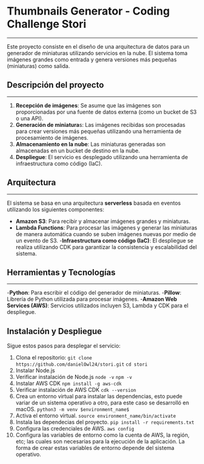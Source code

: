 # Thumbnails Generator - Coding Challenge Stori
***
Este proyecto consiste en el diseño de una arquitectura de datos para un generador de miniaturas utilizando servicios en la nube. El sistema toma imágenes grandes como entrada y genera versiones más pequeñas (miniaturas) como salida.
## Descripción del proyecto
***
1. **Recepción de imágenes**: Se asume que las imágenes son proporcionadas por una fuente de datos externa (como un bucket de S3 o una API).
2. **Generación de miniatura**s: Las imágenes recibidas son procesadas para crear versiones más pequeñas utilizando una herramienta de procesamiento de imágenes.
3. **Almacenamiento en la nube**: Las miniaturas generadas son almacenadas en un bucket de destino en la nube.
4. **Despliegue**: El servicio es desplegado utilizando una herramienta de infraestructura como código (IaC).

## Arquitectura
***
El sistema se basa en una arquitectura **serverless** basada en eventos utilizando los siguientes componentes:

- **Amazon S3**: Para recibir y almacenar imágenes grandes y miniaturas.
- **Lambda Functions**: Para procesar las imágenes y generar las miniaturas de manera automática cuando se suben imágenes nuevas por medio de un evento de S3.
-**Infraestructura como código (IaC)**: El despliegue se realiza utilizando CDK para garantizar la consistencia y escalabilidad del sistema.

## Herramientas y Tecnologías
***
-**Python**: Para escribir el código del generador de miniaturas.
-**Pillow**: Librería de Python utilizada para procesar imágenes.
-**Amazon Web Services (AWS)**: Servicios utilizados incluyen S3, Lambda y CDK para el despliegue. 

## Instalación y Despliegue

Sigue estos pasos para desplegar el servicio:

1.	Clona el repositorio:
    ```git clone https://github.com/danielOwl24/stori.git```
    ```cd stori```
2. Instalar Node.js
3. Verificar instalación de Node.js
    ```node -v```
    ```npm -v```
3. Instalar AWS CDK
    ```npm install -g aws-cdk```
4. Verificar instalación de AWS CDK
    ```cdk --version```
5. Crea un entorno virtual para instalar las dependencias, esto puede variar de un sistema operativo a otro, para este caso se desarrolló en macOS.
   ```python3 -m venv $environment_name$```
6. Activa el entorno virtual.
    ```source environment_name/bin/activate```
7. Instala las dependecias del proyecto.
    ```pip install -r requirements.txt```
8. Configura las credenciales de AWS.
    ```aws config```
9. Configura las variables de entorno como la cuenta de AWS, la región, etc; las cuales son necesarias para la ejecución de la aplicación. La forma de crear estas variables de entorno depende del sistema operativo.


